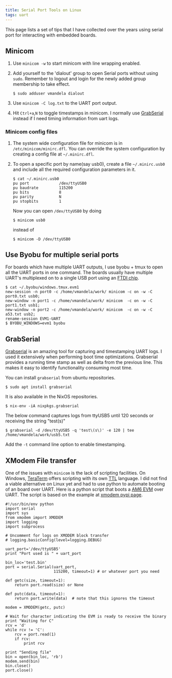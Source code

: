 ```yaml
---
title: Serial Port Tools on Linux
tags: uart
---
```


This page lists a set of tips that I have collected over the years using serial
port for interacting with embedded boards.

## Minicom

1. Use `minicom -w` to start minicom with line wrapping enabled.

2. Add yourself to the 'dialout' group to open Serial ports without using
   `sudo`. Remember to logout and login for the newly added group membership to
   take effect.

    ~~~{.bash}
    $ sudo adduser vmandela dialout
    ~~~

3. Use `minicom -C log.txt` to the UART port output.

4. Hit `Ctrl+a`,`N` to toggle timestamps in minicom. I normally use
   [GrabSerial](#grabserial) instead if I need timing information from uart logs.
   
### Minicom config files

1. The system wide configuration file for minicom is in
   `/etc/minicom/minirc.dfl`. You can override the system configuration by
   creating a config file at `~/.minirc.dfl`.
   
2. To open a specific port by name(say usb0), create a file `~/.minirc.usb0` and
   include all the required configuration parameters in it.
   
   ~~~
   $ cat ~/.minirc.usb0
   pu port             /dev/ttyUSB0
   pu baudrate         115200
   pu bits             8
   pu parity           N
   pu stopbits         1
   ~~~
   
   Now you can open `/dev/ttyUSB0` by doing
   
   ~~~
   $ minicom usb0
   ~~~
   
   instead of
   
   ~~~
   $ minicom -D /dev/ttyUSB0
   ~~~

## Use Byobu for multiple serial ports

For boards which have multiple UART outputs, I use byobu + tmux to open all the UART ports
in one command. The boards usually have multiple UART's multiplexed on to a single USB port
using an [FTDI chip](https://www.ftdichip.com/Products/ICs/FT4232H.htm).

~~~{.bash}
$ cat ~/.byobu/windows.tmux.evm1
new-session -n port0 -c /home/vmandela/work/ minicom -c on -w -C port0.txt usb0;
new-window -n port1 -c /home/vmandela/work/ minicom  -c on -w -C port1.txt usb1;
new-window -n port2 -c /home/vmandela/work/ minicom  -c on -w -C a53.txt usb2;
rename-session EVM1-UART
$ BYOBU_WINDOWS=evm1 byobu
~~~

## GrabSerial

[Grabserial](https://github.com/tbird20d/grabserial) is an amazing tool for capturing and timestamping
UART logs. I used it extensively when performing boot time optimizations. Grabserial provides a running
time stamp as well as delta from the previous line. This makes it easy to identify functionality
consuming most time.

You can install `grabserial` from ubuntu repositories. 

~~~
$ sudo apt install grabserial
~~~

It is also available in the NixOS repositories.

~~~
$ nix-env -iA nixpkgs.grabserial
~~~

The below command captures logs from ttyUSB5 until 120 seconds or receiving the string "test(s)"

~~~
$ grabserial -d /dev/ttyUSB5 -q 'test\(s\)' -e 120 | tee /home/vmandela/work/usb5.txt
~~~
    
Add the `-t` command line option to enable timestamping.

## XModem File transfer

One of the issues with `minicom` is the lack of scripting facilities. On
Windows, [TeraTerm](https://ttssh2.osdn.jp/index.html.en) offers scripting with
its own [TTL](https://ttssh2.osdn.jp/manual/en/macro/syntax/index.html)
language. I did not find a viable alternative on Linux yet and had to use
python to automate booting of an board over UART. Here is a python script that
boots a [AM6 EVM](http://www.ti.com/tool/TMDX654GPEVM) over UART. The script is
based on the example at [xmodem pypi page](https://pypi.org/project/xmodem/).

~~~{.py}
#!/usr/bin/env python
import serial
import sys
from xmodem import XMODEM
import logging
import subprocess

# Uncomment for logs on XMODEM block transfer
# logging.basicConfig(level=logging.DEBUG)

uart_port='/dev/ttyUSB5'
print "Port used is " + uart_port

bin_loc='test.bin'
port = serial.Serial(uart_port,
                     115200, timeout=1) # or whatever port you need

def getc(size, timeout=1):
    return port.read(size) or None

def putc(data, timeout=1):
    return port.write(data)  # note that this ignores the timeout

modem = XMODEM(getc, putc)

# Wait for character indicating the EVM is ready to receive the binary
print "Waiting for C"
rcv = 'd'
while rcv != 'C':
    rcv = port.read(1)
    if rcv:
        print rcv

print "Sending file"
bin = open(bin_loc, 'rb')
modem.send(bin)
bin.close()
port.close()
~~~
